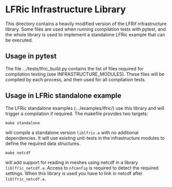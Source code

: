 # LFRic Infrastructure Library

This directory contains a heavily modified version of the
LFRif infrastructure library. Some files are used when
running compilation tests with pytest, and the whole library
is used to implement a standalone LFRic example that can
be executed.

## Usage in pytest
The file .../tests/lfric_build.py contains the list of files
required for compilation testing (see INFRASTRUCTURE_MODULES).
These files will be compiled by each process, and then used
for all compilation tests.

## Usage in LFRic standalone example
The LFRic standalone examples (.../examples/lfric/) use
this library and will trigger a compilation if required.
The makefile provides two targets:

```
make standalone
```
will compile a standalone version ``liblfric.a`` with no additional dependencies.
It will use existing unit-tests in the infrastructure modules
to define the required data structures.

```
make netcdf
```
will add support for reading in meshes using netcdf in a library
``liblfric_netcdf.a``. Access to ``nfconfig`` is required to
detect the required settings. When this library is used you
have to link in netcdf after ``liblfric_netcdf.a``.
